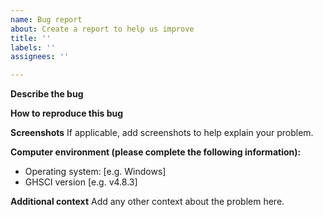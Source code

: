```yaml
---
name: Bug report
about: Create a report to help us improve
title: ''
labels: ''
assignees: ''

---
```


**Describe the bug**


**How to reproduce this bug**


**Screenshots**
If applicable, add screenshots to help explain your problem.

**Computer environment (please complete the following information):**
 - Operating system: [e.g. Windows]
 - GHSCI version [e.g. v4.8.3]

**Additional context**
Add any other context about the problem here.
